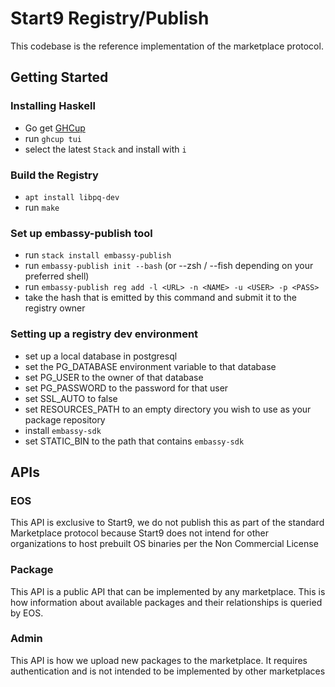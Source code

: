 # Start9 Registry/Publish

This codebase is the reference implementation of the marketplace protocol.

## Getting Started

### Installing Haskell

- Go get [GHCup](https://www.haskell.org/ghcup/)
- run `ghcup tui`
- select the latest `Stack` and install with `i`

### Build the Registry

- `apt install libpq-dev`
- run `make`

### Set up embassy-publish tool

- run `stack install embassy-publish`
- run `embassy-publish init --bash` (or --zsh / --fish depending on your preferred shell)
- run `embassy-publish reg add -l <URL> -n <NAME> -u <USER> -p <PASS>`
- take the hash that is emitted by this command and submit it to the registry owner

### Setting up a registry dev environment

- set up a local database in postgresql
- set the PG_DATABASE environment variable to that database
- set PG_USER to the owner of that database
- set PG_PASSWORD to the password for that user
- set SSL_AUTO to false
- set RESOURCES_PATH to an empty directory you wish to use as your package repository
- install `embassy-sdk`
- set STATIC_BIN to the path that contains `embassy-sdk`

## APIs

### EOS

This API is exclusive to Start9, we do not publish this as part of the standard Marketplace protocol because Start9 does
not intend for other organizations to host prebuilt OS binaries per the Non Commercial License

### Package

This API is a public API that can be implemented by any marketplace. This is how information about available packages
and their relationships is queried by EOS.

### Admin

This API is how we upload new packages to the marketplace. It requires authentication and is not intended to be implemented
by other marketplaces
